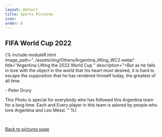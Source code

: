 ```yaml
---
layout: default
title: Sports Pictures
icon: 
order: 6
---
```


<link rel="stylesheet" href="../academicons-1.9.4/css/academicons.css"/>
<link rel="stylesheet" href="../assets/css/tempCSS.css"/>
<script src="https://kit.fontawesome.com/f3d052e4c8.js" crossorigin="anonymous"></script>


## FIFA World Cup 2022
{% include moduleR.html image_path="../assets/img/Others/Argentina_lifting_WC2.webp" title="Argentina Lifting the 2022 World Cup
" description=">But as he falls in love with the object in the world that his heart most desired, it is hard to escape the supposition that he has rendered himself today, the greatest of all time. 

\- Peter Drury

This Photo is special for everybody who has followed this Argentina team for a long time. Each and Every player in this team is adored by people who love Argentina and Leo Messi. " %}

<br/>

<div class="botton-with-arrow-back"> 
      <p><a href="pictures/index.html"><i class="fas fa-square-caret-left"></i> Back to pictures page</a></p>
</div> 